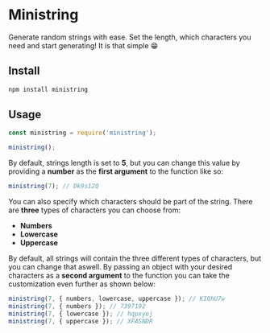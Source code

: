 # Ministring

Generate random strings with ease. Set the length, which characters you need and start generating! It is that simple 😁

## Install

```bash
npm install ministring
```

## Usage

```javascript
const ministring = require('ministring');

ministring();
```

By default, strings length is set to **5**, but you can change this value by providing a **number** as the **first argument** to the function like so:

```javascript
ministring(7); // Dk9s12Q
```

You can also specify which characters should be part of the string. There are **three** types of characters you can choose from:

- **Numbers**
- **Lowercase**
- **Uppercase**

By default, all strings will contain the three different types of characters, but you can change that aswell. By passing an object with your desired characters as a **second argument** to the function you can take the customization even further as shown below:

```javascript
ministring(7, { numbers, lowercase, uppercase }); // KI0hU7w
ministring(7, { numbers }); // 7397192
ministring(7, { lowercase }); // hqpxyej
ministring(7, { uppercase }); // XFASNDR
```
